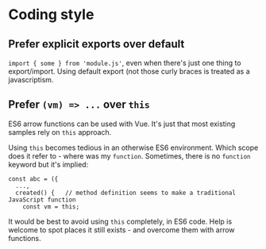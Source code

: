# Coding style

## Prefer explicit exports over default

`import { some } from 'module.js'`, even when there's just one thing to export/import. Using default export (not those curly braces is treated as a javascriptism.

## Prefer `(vm) => ...` over `this`

ES6 arrow functions can be used with Vue. It's just that most existing samples rely on `this` approach. 

Using `this` becomes tedious in an otherwise ES6 environment. Which scope does it refer to - where was my `function`. Sometimes, there is no `function` keyword but it's implied:

```
const abc = ({
  ...,
  created() {   // method definition seems to make a traditional JavaScript function
    const vm = this;
```

It would be best to avoid using `this` completely, in ES6 code. Help is welcome to spot places it still exists - and overcome them with arrow functions.

